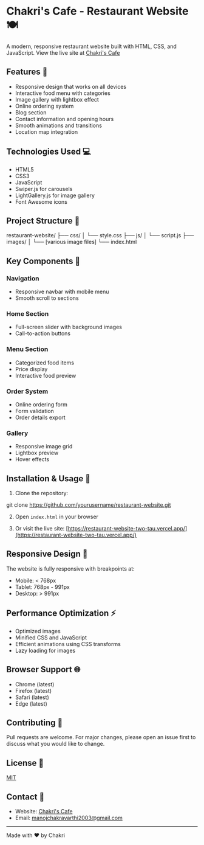 # Chakri's Cafe - Restaurant Website 🍽️

A modern, responsive restaurant website built with HTML, CSS, and JavaScript. View the live site at [Chakri's Cafe](https://restaurant-website-two-tau.vercel.app/)

## Features 🌟

- Responsive design that works on all devices
- Interactive food menu with categories
- Image gallery with lightbox effect
- Online ordering system
- Blog section
- Contact information and opening hours
- Smooth animations and transitions
- Location map integration

## Technologies Used 💻

- HTML5
- CSS3
- JavaScript
- Swiper.js for carousels
- LightGallery.js for image gallery
- Font Awesome icons

## Project Structure 📁
restaurant-website/
├── css/
│ └── style.css
├── js/
│ └── script.js
├── images/
│ └── [various image files]
└── index.html

## Key Components 🔑

### Navigation
- Responsive navbar with mobile menu
- Smooth scroll to sections

### Home Section
- Full-screen slider with background images
- Call-to-action buttons

### Menu Section
- Categorized food items
- Price display
- Interactive food preview

### Order System
- Online ordering form
- Form validation
- Order details export

### Gallery
- Responsive image grid
- Lightbox preview
- Hover effects

## Installation & Usage 🚀

1. Clone the repository:

git clone https://github.com/yourusername/restaurant-website.git

2. Open `index.html` in your browser

3. Or visit the live site: [https://restaurant-website-two-tau.vercel.app/](https://restaurant-website-two-tau.vercel.app/)

## Responsive Design 📱

The website is fully responsive with breakpoints at:
- Mobile: < 768px
- Tablet: 768px - 991px
- Desktop: > 991px

## Performance Optimization ⚡

- Optimized images
- Minified CSS and JavaScript
- Efficient animations using CSS transforms
- Lazy loading for images

## Browser Support 🌐

- Chrome (latest)
- Firefox (latest)
- Safari (latest)
- Edge (latest)

## Contributing 🤝

Pull requests are welcome. For major changes, please open an issue first to discuss what you would like to change.

## License 📄

[MIT](https://choosealicense.com/licenses/mit/)

## Contact 📧

- Website: [Chakri's Cafe](https://restaurant-website-two-tau.vercel.app/)
- Email: manojchakravarthi2003@gmail.com

---
Made with ❤️ by Chakri
